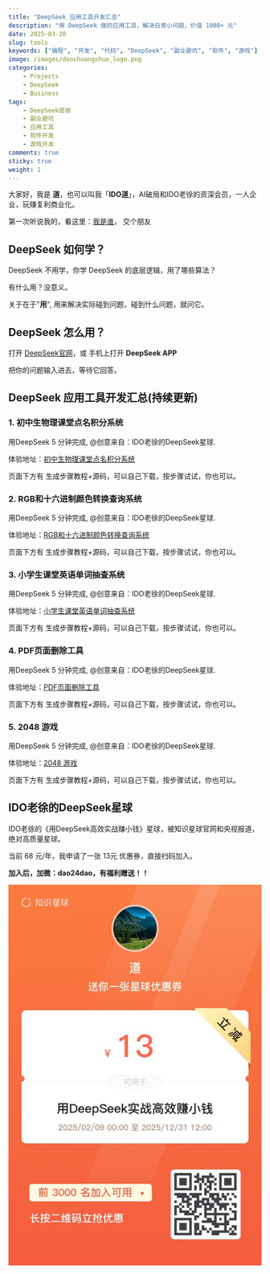 ```yaml
---
title: "DeepSeek 应用工具开发汇总"
description: "用 DeepSeek 做的应用工具，解决日常小问题，价值 1000+ 元"
date: 2025-03-20
slug: tools
keywords: ["编程", "开发", "代码", "DeepSeek", "副业避坑", "软件", "游戏"]
image: /images/daochuangshuo_logo.png
categories:
    - Projects
    - DeepSeek
    - Business
tags:
    - DeepSeek提效
    - 副业避坑
    - 应用工具
    - 软件开发
    - 游戏开发
comments: true
sticky: true
weight: 1
---
```



大家好，我是 **道**，也可以叫我「**IDO道**」，AI破局和IDO老徐的资深会员，一人企业，玩赚复利商业化。

第一次听说我的，看这里：[我是谁](https://dao24dao.github.io/me/)， 交个朋友

## DeepSeek 如何学？

DeepSeek 不用学，你学 DeepSeek 的底层逻辑，用了哪些算法？

有什么用？没意义。

关于在于"**用**", 用来解决实际碰到问题，碰到什么问题，就问它。 

## DeepSeek 怎么用？

打开 [DeepSeek官网](https://chat.deepseek.com/)，或 手机上打开 **DeepSeek APP**

把你的问题输入进去，等待它回答。

## DeepSeek 应用工具开发汇总(持续更新)

### 1. 初中生物理课堂点名积分系统

用DeepSeek 5 分钟完成, @创意来自：IDO老徐的DeepSeek星球.

体验地址：[初中生物理课堂点名积分系统](https://dao24dao.github.io/p/student_score/)

页面下方有 生成步骤教程+源码，可以自己下载，按步骤试试，你也可以。

### 2. RGB和十六进制颜色转换查询系统

用DeepSeek 5 分钟完成, @创意来自：IDO老徐的DeepSeek星球.

体验地址：[RGB和十六进制颜色转换查询系统](https://dao24dao.github.io/p/color_conv/)

页面下方有 生成步骤教程+源码，可以自己下载，按步骤试试，你也可以。

### 3. 小学生课堂英语单词抽查系统

用DeepSeek 5 分钟完成, @创意来自：IDO老徐的DeepSeek星球.

体验地址：[小学生课堂英语单词抽查系统](https://dao24dao.github.io/p/eng_words/)

页面下方有 生成步骤教程+源码，可以自己下载，按步骤试试，你也可以。

### 4. PDF页面删除工具

用DeepSeek 5 分钟完成, @创意来自：IDO老徐的DeepSeek星球.

体验地址：[PDF页面删除工具](https://dao24dao.github.io/p/pdf_process/)

页面下方有 生成步骤教程+源码，可以自己下载，按步骤试试，你也可以。

### 5. 2048 游戏

用DeepSeek 5 分钟完成, @创意来自：IDO老徐的DeepSeek星球.

体验地址：[2048 游戏](https://dao24dao.github.io/p/game_2048/)

页面下方有 生成步骤教程+源码，可以自己下载，按步骤试试，你也可以。


## IDO老徐的DeepSeek星球

IDO老徐的《用DeepSeek高效实战赚小钱》星球，被知识星球官网和央视报道，绝对高质量星球。

当前 68 元/年，我申请了一张 13元 优惠券，直接扫码加入。

**加入后，加微：dao24dao，有福利赠送！！**

![](ido_dkxq_yhq.jpeg)

